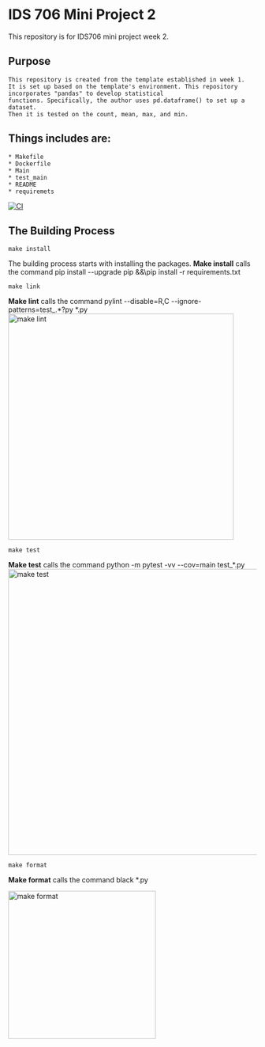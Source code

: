 # IDS 706 Mini Project 2

This repository is for IDS706 mini project week 2. 



## Purpose 
    This repository is created from the template established in week 1. 
    It is set up based on the template's environment. This repository incorporates "pandas" to develop statistical 
    functions. Specifically, the author uses pd.dataframe() to set up a dataset. 
    Then it is tested on the count, mean, max, and min. 

## Things includes are:
    * Makefile
    * Dockerfile
    * Main
    * test_main
    * README
    * requiremets

[![CI](https://github.com/nogibjj/KellyTong_miniproject2/actions/workflows/CI.yml/badge.svg)](https://github.com/nogibjj/KellyTong_miniproject2/actions/workflows/CI.yml)

## The Building Process

`make install`

The building process starts with installing the packages. 
**Make install** calls the command pip install --upgrade pip &&\pip install -r requirements.txt

`make link`

**Make lint** calls the command pylint --disable=R,C --ignore-patterns=test_.*?py *.py
<img width="457" alt="make lint" src="https://github.com/Kelly0604/miniproject2/assets/142815940/39a19764-a6cc-4eaa-977f-7433b8915dad">

`make test`

**Make test** calls the command python -m pytest -vv --cov=main test_*.py
<img width="578" alt="make test" src="https://github.com/Kelly0604/miniproject2/assets/142815940/5b52b741-bea4-4328-8eca-29a43e91d94b">

`make format`

**Make format** calls the command black *.py


<img width="299" alt="make format" src="https://github.com/Kelly0604/miniproject2/assets/142815940/41df08ca-d8f7-4b62-b88b-1f39f1a7d858">


